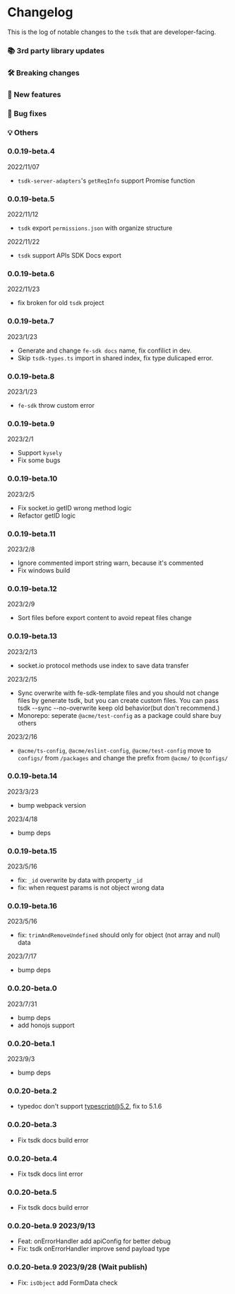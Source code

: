 # Changelog

This is the log of notable changes to the `tsdk` that are developer-facing.

### 📚 3rd party library updates

### 🛠 Breaking changes

### 🎉 New features

### 🐛 Bug fixes

### 💡 Others

### 0.0.19-beta.4

2022/11/07

- `tsdk-server-adapters`'s `getReqInfo` support Promise function

### 0.0.19-beta.5

2022/11/12

- `tsdk` export `permissions.json` with organize structure

2022/11/22

- `tsdk` support APIs SDK Docs export

### 0.0.19-beta.6

2022/11/23

- fix broken for old `tsdk` project

### 0.0.19-beta.7

2023/1/23

- Generate and change `fe-sdk docs` name, fix confilict in dev.
- Skip `tsdk-types.ts` import in shared index, fix type dulicaped error.

### 0.0.19-beta.8

2023/1/23

- `fe-sdk` throw custom error

### 0.0.19-beta.9

2023/2/1

- Support `kysely`
- Fix some bugs

### 0.0.19-beta.10

2023/2/5

- Fix socket.io getID wrong method logic
- Refactor getID logic

### 0.0.19-beta.11

2023/2/8

- Ignore commented import string warn, because it's commented
- Fix windows build

### 0.0.19-beta.12

2023/2/9

- Sort files before export content to avoid repeat files change

### 0.0.19-beta.13

2023/2/13

- socket.io protocol methods use index to save data transfer

2023/2/15

- Sync overwrite with fe-sdk-template files and you should not change files by generate tsdk, but you can create custom files. You can pass tsdk --sync --no-overwrite keep old behavior(but don't recommend.)
- Monorepo: seperate `@acme/test-config` as a package could share buy others

2023/2/16

- `@acme/ts-config`, `@acme/eslint-config`, `@acme/test-config` move to `configs/` from `/packages` and change the prefix from `@acme/` to `@configs/`

### 0.0.19-beta.14

2023/3/23

- bump webpack version

2023/4/18

- bump deps

### 0.0.19-beta.15

2023/5/16

- fix: `_id` overwrite by data with property `_id`
- fix: when request params is not object wrong data

### 0.0.19-beta.16

2023/5/16

- fix: `trimAndRemoveUndefined` should only for object (not array and null) data

2023/7/17

- bump deps

### 0.0.20-beta.0

2023/7/31

- bump deps
- add honojs support

### 0.0.20-beta.1

2023/9/3

- bump deps

### 0.0.20-beta.2

- typedoc don't support typescript@5.2, fix to 5.1.6

### 0.0.20-beta.3

- Fix tsdk docs build error

### 0.0.20-beta.4

- Fix tsdk docs lint error

### 0.0.20-beta.5

- Fix tsdk docs build error

### 0.0.20-beta.9 2023/9/13

- Feat: onErrorHandler add apiConfig for better debug
- Fix: tsdk onErrorHandler improve send payload type

### 0.0.20-beta.9 2023/9/28 (Wait publish)

- Fix: `isObject` add FormData check
